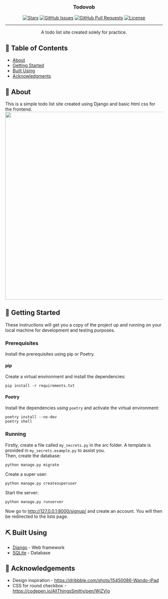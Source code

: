 <!-- <p align="center">
  <a href="" rel="noopener">
 <img width=200px height=200px src="https://i.imgur.com/6wj0hh6.jpg" alt="Project logo"></a>
</p> -->

<h3 align="center">Todovob</h3>

<div align="center">

[![Stars](https://img.shields.io/github/stars/avibn/todovib)](https://github.com/avibn/todovib/stargazers)
[![GitHub Issues](https://img.shields.io/github/issues/avibn/todovib)](https://github.com/avibn/todovib/issuess)
[![GitHub Pull Requests](https://img.shields.io/bitbucket/pr-raw/avibn/todovib)](https://github.com/avibn/todovib/pulls)
[![License](https://img.shields.io/github/license/avibn/todovib)](/LICENSE)

</div>

---

<p align="center"> A todo list site created solely for practice.
    <br> 
</p>

## 📝 Table of Contents

- [About](#about)
- [Getting Started](#getting_started)
- [Built Using](#built_using)
- [Acknowledgments](#acknowledgement)

## 🧐 About <a name = "about"></a>

This is a simple todo list site created using Django and basic html css for the frontend.
<img src="https://i.imgur.com/zzWd9IU.png" width="600">
## 🏁 Getting Started <a name = "getting_started"></a>

These instructions will get you a copy of the project up and running on your local machine for development and testing purposes.

### Prerequisites
Install the prerequisites using pip or Poetry.
#### pip
Create a virtual environment and install the dependencies:
```
pip install -r requirements.txt
```
#### Poetry
Install the dependencies using `poetry` and activate the virtual environment:
```
poetry install --no-dev
poetry shell
```

### Running
Firstly, create a file called `my_secrets.py` in the src folder. A template is provided in `my_secrets.example.py` to assist you. <br>
Then, create the database:
```
python manage.py migrate
```
Create a super user:
```
python manage.py createsuperuser
```
Start the server:
```
python manage.py runserver
```
Now go to http://127.0.0.1:8000/signup/ and create an account. You will then be redirected to the lists page.

## ⛏️ Built Using <a name = "built_using"></a>

- [Django](https://www.djangoproject.com/) - Web framework
- [SQLite](https://www.sqlite.org/index.html) - Database


## 🎉 Acknowledgements <a name = "acknowledgement"></a>

- Design inspiration - https://dribbble.com/shots/15450086-Wando-iPad
- CSS for round checkbox - https://codepen.io/AllThingsSmitty/pen/WjZVjo

